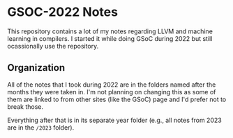 # GSOC-2022 Notes

This repository contains a lot of my notes regarding LLVM and machine learning
in compilers. I started it while doing GSoC during 2022 but still ocassionally
use the repository.

## Organization

All of the notes that I took during 2022 are in the folders named after the
months they were taken in. I'm not planning on changing this as some of
them are linked to from other sites (like the GSoC) page and I'd prefer not
to break those.

Everything after that is in its separate year folder (e.g., all notes from
2023 are in the `/2023` folder).
